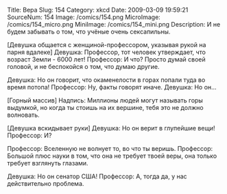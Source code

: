 Title: Вера 
Slug: 154 
Category: xkcd 
Date: 2009-03-09 19:59:21 
SourceNum: 154 
Image: /comics/154.png 
MicroImage: /comics/154_micro.png 
MiniImage: /comics/154_mini.png 
Description: И не будем забывать о том, что учёные очень сексапильны. 

[Девушка общается с женщиной-профессором, указывая рукой на парня вдалеке]
Девушка: Профессор, тот человек утверждает, что возраст Земли - 6000 лет!
Профессор: И что? Просто думай своей головой, и не беспокойся о том, что думаю другие.

Девушка: Но он говорит, что окаменелости в горах попали туда во время потопа!
Профессор: Ну, факты говорят иначе.
Девушка: Но он...

[Горный массив]
Надпись: Миллионы людей могут называть горы выдумкой, но когда ты стоишь на их вершине, тебя это не должно волновать.

[Девушка вскидывает руки]
Девушка: Но он верит в глупейшие вещи!
Профессор: И?

Профессор: Вселенную не волнует то, во что ты веришь.
Профессор: Большой плюс науки в том, что она не требует твоей веры, она только требует взглянуть глазами.

Девушка: Но он сенатор США!
Профессор: А, тогда да, у нас действительно проблема.